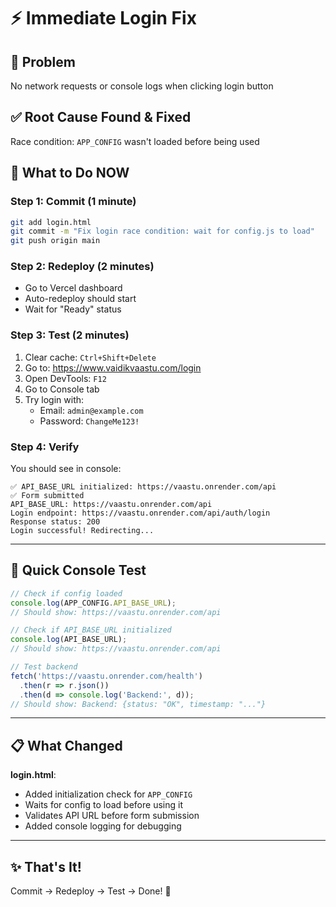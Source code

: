 # ⚡ Immediate Login Fix

## 🔴 Problem
No network requests or console logs when clicking login button

## ✅ Root Cause Found & Fixed
Race condition: `APP_CONFIG` wasn't loaded before being used

## 🚀 What to Do NOW

### Step 1: Commit (1 minute)
```bash
git add login.html
git commit -m "Fix login race condition: wait for config.js to load"
git push origin main
```

### Step 2: Redeploy (2 minutes)
- Go to Vercel dashboard
- Auto-redeploy should start
- Wait for "Ready" status

### Step 3: Test (2 minutes)
1. Clear cache: `Ctrl+Shift+Delete`
2. Go to: https://www.vaidikvaastu.com/login
3. Open DevTools: `F12`
4. Go to Console tab
5. Try login with:
   - Email: `admin@example.com`
   - Password: `ChangeMe123!`

### Step 4: Verify
You should see in console:
```
✅ API_BASE_URL initialized: https://vaastu.onrender.com/api
✅ Form submitted
API_BASE_URL: https://vaastu.onrender.com/api
Login endpoint: https://vaastu.onrender.com/api/auth/login
Response status: 200
Login successful! Redirecting...
```

---

## 🧪 Quick Console Test

```javascript
// Check if config loaded
console.log(APP_CONFIG.API_BASE_URL);
// Should show: https://vaastu.onrender.com/api

// Check if API_BASE_URL initialized
console.log(API_BASE_URL);
// Should show: https://vaastu.onrender.com/api

// Test backend
fetch('https://vaastu.onrender.com/health')
  .then(r => r.json())
  .then(d => console.log('Backend:', d));
// Should show: Backend: {status: "OK", timestamp: "..."}
```

---

## 📋 What Changed

**login.html**:
- Added initialization check for `APP_CONFIG`
- Waits for config to load before using it
- Validates API URL before form submission
- Added console logging for debugging

---

## ✨ That's It!

Commit → Redeploy → Test → Done! 🎉


